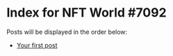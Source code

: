 # Index for NFT World #7092
Posts will be displayed in the order below:

- [Your first post](./001-first.md)


